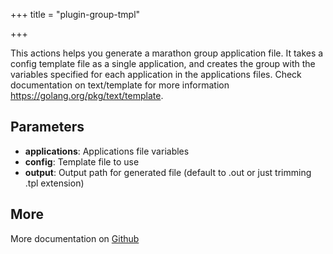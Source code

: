 +++
title = "plugin-group-tmpl"

+++

This actions helps you generate a marathon group application file.
It takes a config template file as a single application, and creates the group with the variables specified for each application in the applications files.
Check documentation on text/template for more information https://golang.org/pkg/text/template.

## Parameters

* **applications**: Applications file variables
* **config**: Template file to use
* **output**: Output path for generated file (default to <file>.out or just trimming .tpl extension)


## More

More documentation on [Github](https://github.com/ovh/cds/tree/master/contrib/plugins/plugin-group-tmpl/README.md)


